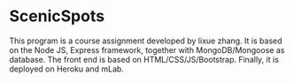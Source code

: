 # ScenicSpots
This program is a course assignment developed by lixue zhang.
It is based on the Node JS, Express framework, together with MongoDB/Mongoose as database. 
The front end is based on HTML/CSS/JS/Bootstrap.
Finally, it is deployed on Heroku and mLab.
